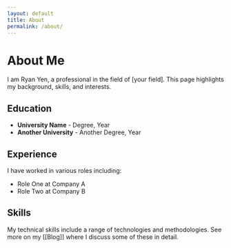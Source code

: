 ```yaml
---
layout: default
title: About
permalink: /about/
---
```


# About Me

I am <span class="annotation-highlight">Ryan Yen</span>, a professional in the field of [your field]. This page highlights my background, skills, and interests.

## Education

- **University Name** - Degree, Year
- **Another University** - Another Degree, Year

## Experience

I have worked in various roles including:

- <span class="annotation-underline">Role One</span> at Company A
- <span class="annotation-underline">Role Two</span> at Company B

## Skills

My technical skills include a range of technologies and methodologies. See more on my [[Blog]] where I discuss some of these in detail. 